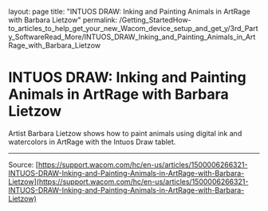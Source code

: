 layout: page
title: "INTUOS DRAW: Inking and Painting Animals in ArtRage with Barbara Lietzow"
permalink: /Getting_StartedHow-to_articles_to_help_get_your_new_Wacom_device_setup_and_get_y/3rd_Party_SoftwareRead_More/INTUOS_DRAW_Inking_and_Painting_Animals_in_ArtRage_with_Barbara_Lietzow

# INTUOS DRAW: Inking and Painting Animals in ArtRage with Barbara Lietzow

Artist Barbara Lietzow shows how to paint animals using digital ink and watercolors in ArtRage with the Intuos Draw tablet.

---
Source: [https://support.wacom.com/hc/en-us/articles/1500006266321-INTUOS-DRAW-Inking-and-Painting-Animals-in-ArtRage-with-Barbara-Lietzow](https://support.wacom.com/hc/en-us/articles/1500006266321-INTUOS-DRAW-Inking-and-Painting-Animals-in-ArtRage-with-Barbara-Lietzow)
